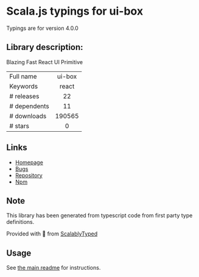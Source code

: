 
# Scala.js typings for ui-box

Typings are for version 4.0.0

## Library description:
Blazing Fast React UI Primitive

|                    |                 |
| ------------------ | :-------------: |
| Full name          | ui-box |
| Keywords           | react |
| # releases         | 22 |
| # dependents       | 11 |
| # downloads        | 190565 |
| # stars            | 0 |

## Links
- [Homepage](https://github.com/segmentio/ui-box#readme)
- [Bugs](https://github.com/segmentio/ui-box/issues)
- [Repository](https://github.com/segmentio/ui-box)
- [Npm](https://www.npmjs.com/package/ui-box)
    


## Note
This library has been generated from typescript code from first party type definitions.

Provided with :purple_heart: from [ScalablyTyped](https://github.com/oyvindberg/ScalablyTyped)

## Usage
See [the main readme](../../readme.md) for instructions.



